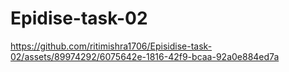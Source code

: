 # Epidise-task-02


https://github.com/ritimishra1706/Episidise-task-02/assets/89974292/6075642e-1816-42f9-bcaa-92a0e884ed7a

